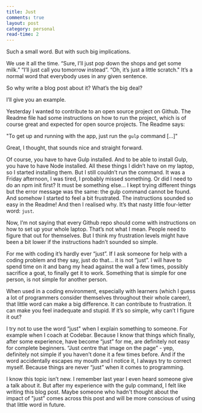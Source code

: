 ```yaml
---
title: Just
comments: true
layout: post
category: personal
read-time: 2
---
```


Such a small word. But with such big implications.

We use it all the time. “Sure, I’ll just pop down the shops and get some milk.” “I’ll just call you tomorrow instead”. “Oh, it’s just a little scratch." It’s a normal word that everybody uses in any given sentence.

So why write a blog post about it? What’s the big deal?

<!--break-->

I’ll give you an example.

Yesterday I wanted to contribute to an open source project on Github. The Readme file had some instructions on how to run the project, which is of course great and expected for open source projects. The Readme says:

"To get up and running with the app, just run the `gulp` command [...]"

Great, I thought, that sounds nice and straight forward.

Of course, you have to have Gulp installed. And to be able to install Gulp, you have to have Node installed. All these things I didn’t have on my laptop, so I started installing them. But I still couldn’t run the command. It was a Friday afternoon, I was tired, I probably missed something. Or did I need to do an npm init first? It must be something else… I kept trying different things but the error message was the same: the gulp command cannot be found. And somehow I started to feel a bit frustrated. The instructions sounded so easy in the Readme! And then I realised why. It’s that nasty little four-letter word: `just`.

Now, I’m not saying that every Github repo should come with instructions on how to set up your whole laptop. That’s not what I mean. People need to figure that out for themselves. But I think my frustration levels might have been a bit lower if the instructions hadn’t sounded so simple.

For me with coding it’s hardly ever “just”. If I ask someone for help with a coding problem and they say, just do that… it is not “just”. I will have to spend time on it and bang my head against the wall a few times, possibly sacrifice a goat, to finally get it to work. Something that is simple for one person, is not simple for another person.

When used in a coding environment, especially with learners (which I guess a lot of programmers consider themselves throughout their whole career), that little word can make a big difference. It can contribute to frustration. It can make you feel inadequate and stupid. If it’s so simple, why can’t I figure it out?

I try not to use the word “just" when I explain something to someone. For example when I coach at Codebar. Because I know that things which finally, after some experience, have become “just” for me, are definitely not easy for complete beginners. “Just centre that image on the page” - yep, definitely not simple if you haven’t done it a few times before. And if the word accidentally escapes my mouth and I notice it, I always try to correct myself. Because things are never “just” when it comes to programming.

I know this topic isn’t new. I remember last year I even heard someone give a talk about it. But after my experience with the gulp command, I felt like writing this blog post. Maybe someone who hadn't thought about the impact of "just" comes across this post and will be more conscious of using that little word in future.
